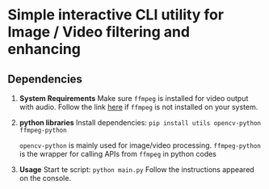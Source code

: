 # Simple interactive CLI utility for Image / Video filtering and enhancing

## Dependencies
1. **System Requirements** 
Make sure `ffmpeg` is installed for video output with audio.
Follow the link [here](https://www.wikihow.com/Install-FFmpeg-on-Windows) if `ffmpeg` is not installed on your system.

2. **python libraries**
    Install dependencies:
    ```pip install utils opencv-python ffmpeg-python```

    `opencv-python` is mainly used for image/video processing.
    `ffmpeg-python` is the wrapper for calling APIs from `ffmpeg` in python codes
3. **Usage**
    Start te script:
    ```python main.py```
    Follow the instructions appeared on the console.